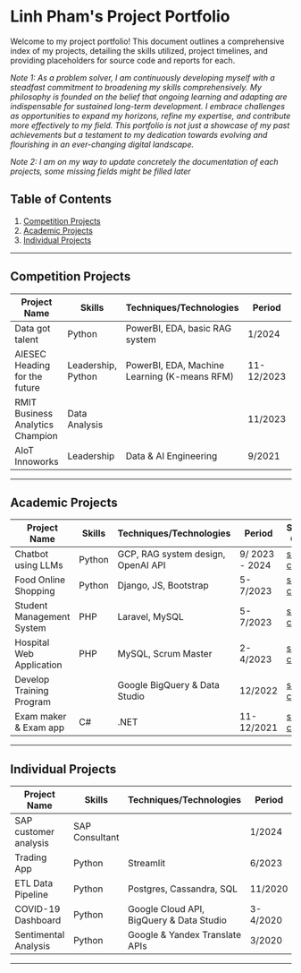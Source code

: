 # Linh Pham's Project Portfolio

Welcome to my project portfolio! This document outlines a comprehensive index of my projects, detailing the skills utilized, project timelines, and providing placeholders for source code and reports for each. 

*Note 1: As a problem solver, I am continuously developing myself with a steadfast commitment to broadening my skills comprehensively. My philosophy is founded on the belief that ongoing learning and adapting are indispensable for sustained long-term development. I embrace challenges as opportunities to expand my horizons, refine my expertise, and contribute more effectively to my field. This portfolio is not just a showcase of my past achievements but a testament to my dedication towards evolving and flourishing in an ever-changing digital landscape.*

*Note 2: I am on my way to update concretely the documentation of each projects, some missing fields might be filled later*

## Table of Contents
1. [Competition Projects](#competition-projects)
2. [Academic Projects](#academic-projects)
3. [Individual Projects](#individual-projects)

---

## Competition Projects

| Project Name                     | Skills               | Techniques/Technologies                                           | Period   | Source Code     | Report       |
|----------------------------------|----------------------|-------------------------------------------------------------------|----------|-----------------|--------------|
| Data got talent                  | Python               | PowerBI, EDA, basic RAG system                                    | 1/2024   | [source code](#) | [report](#) |
| AIESEC Heading for the future    | Leadership, Python   | PowerBI, EDA, Machine Learning (K-means RFM)                      | 11-12/2023 | [source code](#) | [report](#) |
| RMIT Business Analytics Champion | Data Analysis        |                                                                    | 11/2023  | [source code](#) | [report](#) |
| AIoT Innoworks                   | Leadership          | Data & AI Engineering                                              | 9/2021   | [source code](#) | [report](#) |

---

## Academic Projects

| Project Name                   | Skills               | Techniques/Technologies                                      | Period       | Source Code     | Report       |
|--------------------------------|----------------------|-------------------------------------------------------------|--------------|-----------------|--------------|
| Chatbot using LLMs             | Python               | GCP, RAG system design, OpenAI API                           | 9/ 2023 - 2024 | [source code](#) | [report](#) |
| Food Online Shopping           | Python               | Django, JS, Bootstrap                                        | 5-7/2023     | [source code](#) | [report](#) |
| Student Management System      | PHP                  | Laravel, MySQL                                               | 5-7/2023     | [source code](#) | [report](#) |
| Hospital Web Application       | PHP                  | MySQL, Scrum Master                                          | 2-4/2023     | [source code](#) | [report](#) |
| Develop Training Program       |                      | Google BigQuery & Data Studio                                | 12/2022      | [source code](#) | [report](#) |
| Exam maker & Exam app          | C#                   | .NET                                                         | 11-12/2021   | [source code](#) | [report](#) |

---

## Individual Projects

| Project Name                 | Skills                 | Techniques/Technologies                                    | Period  | Source Code     | Report       |
|------------------------------|------------------------|------------------------------------------------------------|---------|-----------------|--------------|
| SAP customer analysis        | SAP Consultant         |                                                             | 1/2024  | [source code](#) | [report](#) |
| Trading App                  | Python                 | Streamlit                                                   | 6/2023  | [source code](#) | [report](#) |
| ETL Data Pipeline            | Python                 | Postgres, Cassandra, SQL                                    | 11/2020 | [source code](#) | [report](#) |
| COVID-19 Dashboard           | Python                 | Google Cloud API, BigQuery & Data Studio                   | 3-4/2020 | [source code](#) | [report](#) |
| Sentimental Analysis         | Python                 | Google & Yandex Translate APIs                             | 3/2020  | [source code](#) | [report](#) |

---

